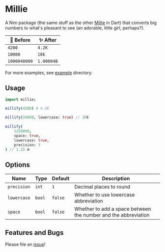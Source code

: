 # Millie
A Nim package (the same stuff as the other [Millie](https://github.com/bichanna/millie) in Dart) that converts big numbers to what's pleasant to see (an adorable, little girl, perhaps?).

| 🤢 Before | ✨ After |
| ----------- | ----------- |
| `4200` | `4.2K` |
| `10000` | `10k` |
| `1000040000` | `1.00004B` |

For more examples, see [example](https://github.com/bichanna/millie.nim/tree/master/example) directory.

## Usage
```nim
import millie;

millify(4200) # 4.2K
    
millify(10000, lowercase: true) // 10k
    
millify(
    1250000,
    space: true,
    lowercase: true,
    precision: 3
) // 1.25 m

```

## Options
| Name | Type | Default | Description |
| ----------- | ----------- | ------- | --------- |
| `precision` | `int` | `1` | Decimal places to round|
| `lowercase` | `bool` | `false` | Whether to use lowercase abbreviation |
| `space` | `bool` | `false` | Whether to add a space between the number and the abbreviation |

## Features and Bugs
Please file an [issue](https://github.com/bichanna/millie.nim/issues)!
